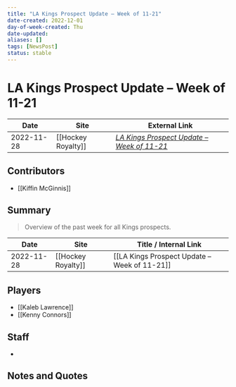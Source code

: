 ```yaml
---
title: "LA Kings Prospect Update – Week of 11-21"
date-created: 2022-12-01
day-of-week-created: Thu
date-updated: 
aliases: []
tags: [NewsPost]
status: stable
---
```


# LA Kings Prospect Update – Week of 11-21

| Date       | Site               | External Link                                                                                                              |
| ---------- | ------------------ | -------------------------------------------------------------------------------------------------------------------------- |
| 2022-11-28 | [[Hockey Royalty]] | [*LA Kings Prospect Update – Week of 11-21*](https://hockeyroyalty.com/2022/11/28/la-kings-prospect-update-week-of-11-21/) |

## Contributors
- [[Kiffin McGinnis]]

## Summary
> Overview of the past week for all Kings prospects.

| Date       | Site               | Title / Internal Link                        |
| ---------- | ------------------ | -------------------------------------------- |
| 2022-11-28 | [[Hockey Royalty]] | [[LA Kings Prospect Update – Week of 11-21]] |

## Players
- [[Kaleb Lawrence]]
- [[Kenny Connors]]

## Staff
- 

## Notes and Quotes
> 

